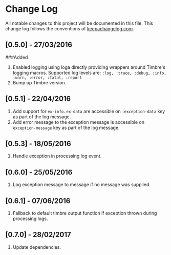 # Change Log
All notable changes to this project will be documented in this file. This change log follows the conventions of [keepachangelog.com](http://keepachangelog.com/).

## [0.5.0] - 27/03/2016
###Added
1. Enabled logging using loga directly providing wrappers around Timbre's logging macros. Supported log levels are: `:log, :trace, :debug, :info, :warn, :error, :fatal, :report`
0. Bump up Timbre version.

## [0.5.1] - 22/04/2016
1. Add support for `ex-info`. `ex-data` are accessible on `:exception-data` key as part of the log message.
2. Add error message to the exception message is accessible on `exception-message` key as part of the log message.

## [0.5.3] - 18/05/2016
1. Handle exception in processing log event.

## [0.6.0] - 25/05/2016
1. Log exception message to message if no message was supplied.

## [0.6.1] - 07/06/2016
1. Fallback to default timbre output function if exception thrown during processing logs.

## [0.7.0] - 28/02/2017
1. Update dependencies. 
